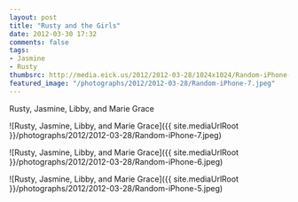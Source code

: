 ```yaml
---
layout: post
title: "Rusty and the Girls"
date: 2012-03-30 17:32
comments: false
tags: 
- Jasmine
- Rusty
thumbsrc: http://media.eick.us/2012/2012-03-28/1024x1024/Random-iPhone-7.jpeg
featured_image: "/photographs/2012/2012-03-28/Random-iPhone-7.jpeg"
---
```

Rusty, Jasmine, Libby, and Marie Grace



![Rusty, Jasmine, Libby, and Marie Grace]({{ site.mediaUrlRoot }}/photographs/2012/2012-03-28/Random-iPhone-7.jpeg)
  




![Rusty, Jasmine, Libby, and Marie Grace]({{ site.mediaUrlRoot }}/photographs/2012/2012-03-28/Random-iPhone-6.jpeg)
  




![Rusty, Jasmine, Libby, and Marie Grace]({{ site.mediaUrlRoot }}/photographs/2012/2012-03-28/Random-iPhone-5.jpeg)
  

